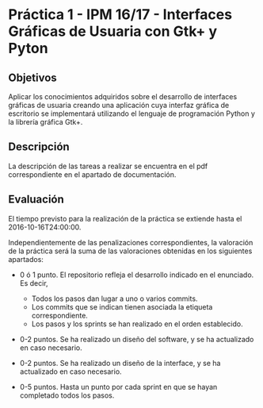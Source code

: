 # Práctica 1 - IPM 16/17 - Interfaces Gráficas de Usuaria con Gtk+ y Pyton


## Objetivos

Aplicar los conocimientos adquiridos sobre el desarrollo de
interfaces gráficas de usuaria creando una aplicación cuya interfaz
gráfica de escritorio se implementará utilizando el lenguaje de
programación Python y la librería gráfica Gtk+.


## Descripción

La descripción de las tareas a realizar se encuentra en el pdf
correspondiente en el apartado de documentación.


## Evaluación

El tiempo previsto para la realización de la práctica se extiende hasta
el 2016-10-16T24:00:00.

Independientemente de las penalizaciones correspondientes, la valoración
de la práctica será la suma de las valoraciones obtenidas en los siguientes
apartados:

* 0 ó 1 punto. El repositorio refleja el desarrollo indicado en el enunciado.  
  Es decir,
    - Todos los pasos dan lugar a uno o varios commits.
    - Los commits que se indican tienen asociada la etiqueta correspondiente.
    - Los pasos y los sprints se han realizado en el orden establecido.

* 0-2 puntos. Se ha realizado un diseño del software, y se ha actualizado en
  caso necesario.

* 0-2 puntos. Se ha realizado un diseño de la interface, y se ha actualizado
  en caso necesario.

* 0-5 puntos. Hasta un punto por cada sprint en que se hayan completado todos
  los pasos.

